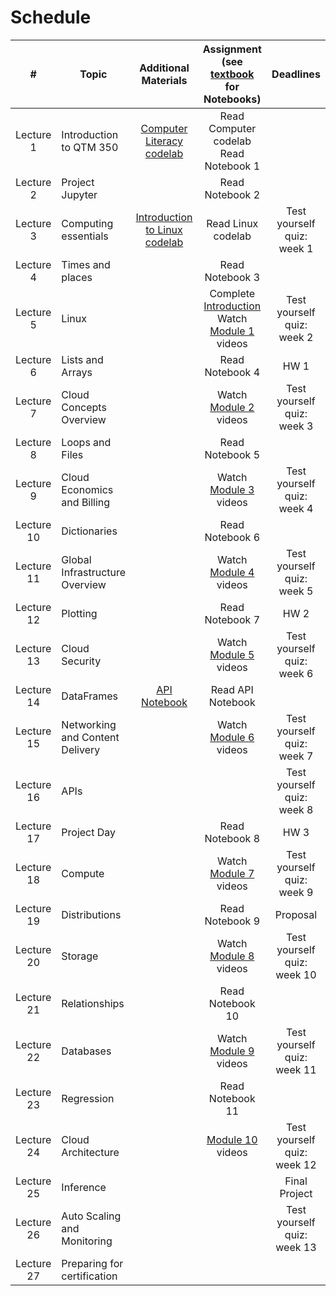 # Schedule

| # | Topic | Additional Materials |Assignment<br> (see [textbook](https://allendowney.github.io/ElementsOfDataScience/) for Notebooks) | Deadlines |
|:---:|---|:---:|:---:|:---:|
|Lecture 1| Introduction to QTM 350 | [Computer Literacy codelab](https://codelabs-jacobson.s3.us-east-2.amazonaws.com/essential-computer-literacy/index.html) | Read Computer codelab <br>  Read Notebook 1|  |
|Lecture 2| Project Jupyter |  | Read Notebook 2 |  |
|Lecture 3| Computing essentials | [Introduction to Linux codelab](https://codelabs-jacobson.s3.us-east-2.amazonaws.com/introduction-to-linux/index.html) | Read Linux codelab |Test yourself quiz: week 1|
|Lecture 4| Times and places | | Read Notebook 3 | |
|Lecture 5| Linux | | Complete [Introduction](https://awsacademy.instructure.com/courses/976/modules#module_12155)<br> Watch [Module 1](https://awsacademy.instructure.com/courses/976/modules#module_12156) videos |Test yourself quiz: week 2 |
|Lecture 6| Lists and Arrays | | Read Notebook 4 | HW 1 |
|Lecture 7| Cloud Concepts Overview | | Watch [Module 2](https://awsacademy.instructure.com/courses/976/modules#module_12157) videos |Test yourself quiz: week 3|
|Lecture 8| Loops and Files |  |Read Notebook 5||
|Lecture 9| Cloud Economics and Billing | | Watch [Module 3](https://awsacademy.instructure.com/courses/976/modules#module_12158) videos |Test yourself quiz: week 4 |
|Lecture 10| Dictionaries | |Read Notebook 6 | |
|Lecture 11| Global Infrastructure Overview |  |Watch [Module 4](https://awsacademy.instructure.com/courses/976/modules#module_12159) videos| Test yourself quiz: week 5 |
|Lecture 12| Plotting | |Read Notebook 7 | HW 2|
|Lecture 13| Cloud Security | |Watch [Module 5](https://awsacademy.instructure.com/courses/976/modules#module_12160) videos |Test yourself quiz: week 6|
|Lecture 14| DataFrames | [API Notebook](TimesAPI_Sp20_350.ipynb) | Read API Notebook||
|Lecture 15| Networking and Content Delivery | |Watch [Module 6](https://awsacademy.instructure.com/courses/976/modules#module_12161) videos | Test yourself quiz: week 7|
|Lecture 16|APIs |   | |Test yourself quiz: week 8  |
|Lecture 17| Project Day | |Read Notebook 8 | HW 3 |
|Lecture 18| Compute | |Watch [Module 7](https://awsacademy.instructure.com/courses/976/modules#module_12162) videos |Test yourself quiz: week 9  |
|Lecture 19|  Distributions || Read Notebook 9  | Proposal |
|Lecture 20| Storage |  |Watch [Module 8](https://awsacademy.instructure.com/courses/976/modules#module_12163) videos| Test yourself quiz: week 10 |
|Lecture 21|  Relationships | |Read Notebook 10 | |
|Lecture 22| Databases ||Watch [Module 9](https://awsacademy.instructure.com/courses/976/modules#module_12164) videos| Test yourself quiz: week 11  |
|Lecture 23| Regression  || Read Notebook 11 | |
|Lecture 24| Cloud Architecture | |[Module 10](https://awsacademy.instructure.com/courses/976/modules#module_12165) videos |  Test yourself quiz: week 12 |
|Lecture 25| Inference |  | |Final Project|
|Lecture 26| Auto Scaling and Monitoring | | |  Test yourself quiz: week 13 |
|Lecture 27| Preparing for certification | || |
